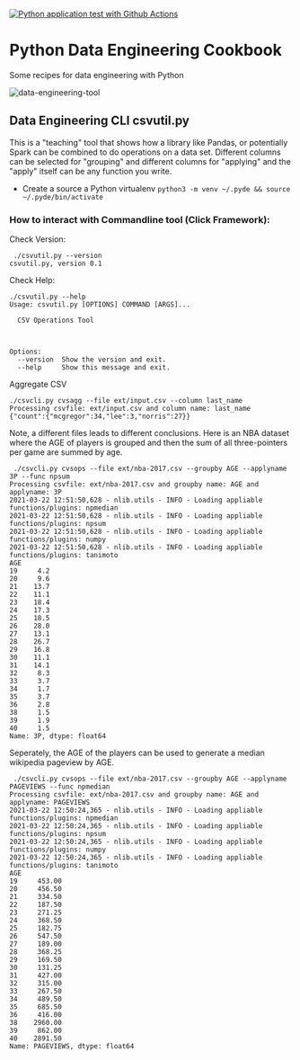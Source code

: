 [![Python application test with Github Actions](https://github.com/noahgift/python-data-engineering-cookbook/actions/workflows/python-publish.yml/badge.svg)](https://github.com/noahgift/python-data-engineering-cookbook/actions/workflows/python-publish.yml)


# Python Data Engineering Cookbook
Some recipes for data engineering with Python

![data-engineering-tool](https://user-images.githubusercontent.com/58792/112189504-752dcf80-8bda-11eb-8f1b-8993107236c7.png)


## Data Engineering CLI csvutil.py

This is a "teaching" tool that shows how a library like Pandas, or potentially Spark can be combined to do operations on a data set.  Different columns can be selected for "grouping" and different columns for "applying" and the "apply" itself can be any function you write.

* Create a source a Python virtualenv 
```python3 -m venv ~/.pyde && source ~/.pyde/bin/activate```


### How to interact with Commandline tool (Click Framework):


Check Version:

```
 ./csvutil.py --version
csvutil.py, version 0.1
```

Check Help:

```
./csvutil.py --help   
Usage: csvutil.py [OPTIONS] COMMAND [ARGS]...

  CSV Operations Tool



Options:
  --version  Show the version and exit.
  --help     Show this message and exit.
```

Aggregate CSV

```
./csvcli.py cvsagg --file ext/input.csv --column last_name
Processing csvfile: ext/input.csv and column name: last_name
{"count":{"mcgregor":34,"lee":3,"norris":27}}
```

Note, a different files leads to different conclusions.  Here is an NBA dataset where the AGE of players is grouped and then the sum of all three-pointers per game are summed by age.

```
 ./csvcli.py cvsops --file ext/nba-2017.csv --groupby AGE --applyname 3P --func npsum   
Processing csvfile: ext/nba-2017.csv and groupby name: AGE and applyname: 3P
2021-03-22 12:51:50,628 - nlib.utils - INFO - Loading appliable functions/plugins: npmedian
2021-03-22 12:51:50,628 - nlib.utils - INFO - Loading appliable functions/plugins: npsum
2021-03-22 12:51:50,628 - nlib.utils - INFO - Loading appliable functions/plugins: numpy
2021-03-22 12:51:50,628 - nlib.utils - INFO - Loading appliable functions/plugins: tanimoto
AGE
19     4.2
20     9.6
21    13.7
22    11.1
23    18.4
24    17.3
25    18.5
26    28.0
27    13.1
28    26.7
29    16.8
30    11.1
31    14.1
32     8.3
33     3.7
34     1.7
35     3.7
36     2.8
38     1.5
39     1.9
40     1.5
Name: 3P, dtype: float64
```

Seperately, the AGE of the players can be used to generate a median wikipedia pageview by AGE.

```
 ./csvcli.py cvsops --file ext/nba-2017.csv --groupby AGE --applyname PAGEVIEWS --func npmedian 
Processing csvfile: ext/nba-2017.csv and groupby name: AGE and applyname: PAGEVIEWS
2021-03-22 12:50:24,365 - nlib.utils - INFO - Loading appliable functions/plugins: npmedian
2021-03-22 12:50:24,365 - nlib.utils - INFO - Loading appliable functions/plugins: npsum
2021-03-22 12:50:24,365 - nlib.utils - INFO - Loading appliable functions/plugins: numpy
2021-03-22 12:50:24,365 - nlib.utils - INFO - Loading appliable functions/plugins: tanimoto
AGE
19     453.00
20     456.50
21     334.50
22     187.50
23     271.25
24     368.50
25     182.75
26     547.50
27     189.00
28     368.25
29     169.50
30     131.25
31     427.00
32     315.00
33     267.50
34     489.50
35     685.50
36     416.00
38    2960.00
39     862.00
40    2891.50
Name: PAGEVIEWS, dtype: float64
```
